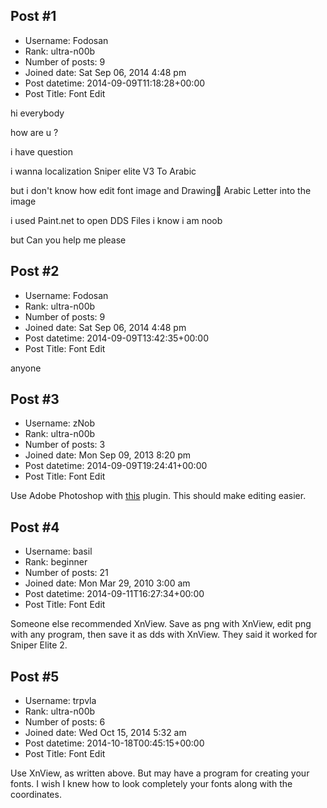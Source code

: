 ## Post #1
- Username: Fodosan
- Rank: ultra-n00b
- Number of posts: 9
- Joined date: Sat Sep 06, 2014 4:48 pm
- Post datetime: 2014-09-09T11:18:28+00:00
- Post Title: Font Edit

hi everybody

how are u ?

i have question 

i wanna localization Sniper elite V3 To Arabic 

but i don't know how edit font image and Drawing ِArabic Letter into the image

[](http://www.gulfup.com/?UuhTPA)

i used Paint.net to open DDS Files i know i am noob 

but Can you help me please
## Post #2
- Username: Fodosan
- Rank: ultra-n00b
- Number of posts: 9
- Joined date: Sat Sep 06, 2014 4:48 pm
- Post datetime: 2014-09-09T13:42:35+00:00
- Post Title: Font Edit

anyone
## Post #3
- Username: zNob
- Rank: ultra-n00b
- Number of posts: 3
- Joined date: Mon Sep 09, 2013 8:20 pm
- Post datetime: 2014-09-09T19:24:41+00:00
- Post Title: Font Edit

Use Adobe Photoshop with [this](https://developer.nvidia.com/nvidia-texture-tools-adobe-photoshop) plugin. This should make editing easier.
## Post #4
- Username: basil
- Rank: beginner
- Number of posts: 21
- Joined date: Mon Mar 29, 2010 3:00 am
- Post datetime: 2014-09-11T16:27:34+00:00
- Post Title: Font Edit

Someone else recommended XnView. Save as png with XnView, edit png with any program, then save it as dds with XnView. They said it worked for Sniper Elite 2.
## Post #5
- Username: trpvla
- Rank: ultra-n00b
- Number of posts: 6
- Joined date: Wed Oct 15, 2014 5:32 am
- Post datetime: 2014-10-18T00:45:15+00:00
- Post Title: Font Edit

Use XnView, as written above. But may have a program for creating your fonts. I wish I knew how to look completely your fonts along with the coordinates.
